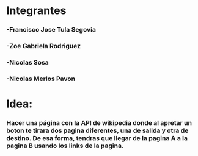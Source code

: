 # Integrantes
### -Francisco Jose Tula Segovia
### -Zoe Gabriela Rodriguez
### -Nicolas Sosa
### -Nicolas Merlos Pavon
# Idea:
### Hacer una página con la API de wikipedia donde al apretar un boton te tirara dos pagina diferentes, una de salida y otra de destino. De esa forma, tendras que llegar de la pagina A a la pagina B usando los links de la pagina.
